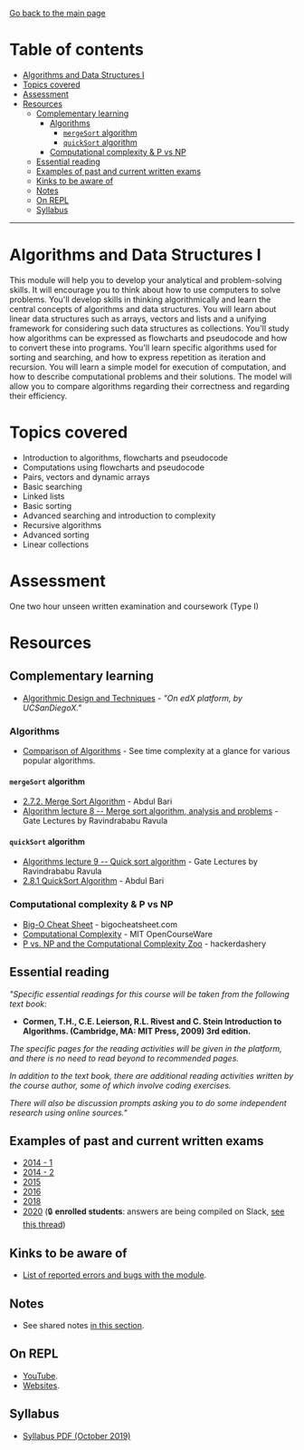 [Go back to the main page](https://github.com/world-class/REPL)

# Table of contents

- [Algorithms and Data Structures I](#algorithms-and-data-structures-i)
- [Topics covered](#topics-covered)
- [Assessment](#assessment)
- [Resources](#resources)
  - [Complementary learning](#complementary-learning)
    - [Algorithms](#algorithms)
      - [`mergeSort` algorithm](#mergesort-algorithm)
      - [`quickSort` algorithm](#quicksort-algorithm)
    - [Computational complexity & P vs NP](#computational-complexity--p-vs-np)
  - [Essential reading](#essential-reading)
  - [Examples of past and current written exams](#examples-of-past-and-current-written-exams)
  - [Kinks to be aware of](#kinks-to-be-aware-of)
  - [Notes](#notes)
  - [On REPL](#on-repl)
  - [Syllabus](#syllabus)

---

# Algorithms and Data Structures I

This module will help you to develop your analytical and
problem-solving skills. It will encourage you to think about how to
use computers to solve problems. You'll develop skills in thinking
algorithmically and learn the central concepts of algorithms and data
structures. You will learn about linear data structures such as
arrays, vectors and lists and a unifying framework for considering
such data structures as collections. You'll study how algorithms can
be expressed as flowcharts and pseudocode and how to convert these
into programs. You'll learn specific algorithms used for sorting and
searching, and how to express repetition as iteration and
recursion. You will learn a simple model for execution of computation,
and how to describe computational problems and their solutions. The
model will allow you to compare algorithms regarding their correctness
and regarding their efficiency.

# Topics covered

- Introduction to algorithms, flowcharts and pseudocode
- Computations using flowcharts and pseudocode
- Pairs, vectors and dynamic arrays
- Basic searching
- Linked lists
- Basic sorting
- Advanced searching and introduction to complexity
- Recursive algorithms
- Advanced sorting
- Linear collections

# Assessment

One two hour unseen written examination and coursework (Type I)

# Resources

## Complementary learning

- [Algorithmic Design and Techniques](https://courses.edx.org/courses/course-v1:UCSanDiegoX+ALGS200x+2T2017/course) - _"On edX platform, by UCSanDiegoX."_

### Algorithms

- [Comparison of Algorithms](https://en.wikipedia.org/wiki/Sorting_algorithm#Comparison_of_algorithms) - See time complexity at a glance for various popular algorithms.

#### `mergeSort` algorithm

- [2.7.2. Merge Sort Algorithm](https://www.youtube.com/watch?v=mB5HXBb_HY8) - Abdul Bari
- [Algorithm lecture 8 -- Merge sort algorithm, analysis and problems](https://www.youtube.com/watch?v=sfmaf4QpVTw) - Gate Lectures by Ravindrababu Ravula

#### `quickSort` algorithm

- [Algorithms lecture 9 -- Quick sort algorithm](https://www.youtube.com/watch?v=3DV8GO9g7B4) - Gate Lectures by Ravindrababu Ravula
- [2.8.1 QuickSort Algorithm](https://www.youtube.com/watch?v=7h1s2SojIRw) - Abdul Bari

### Computational complexity & P vs NP

- [Big-O Cheat Sheet](https://www.bigocheatsheet.com/) - bigocheatsheet.com
- [Computational Complexity](https://www.youtube.com/watch?v=moPtwq_cVH8) - MIT OpenCourseWare
- [P vs. NP and the Computational Complexity Zoo](https://www.youtube.com/watch?v=YX40hbAHx3s) - hackerdashery

## Essential reading

_"Specific essential readings for this course will be taken from the following text book:_

- **Cormen, T.H., C.E. Leierson, R.L. Rivest and C. Stein Introduction to Algorithms. (Cambridge, MA: MIT Press, 2009) 3rd edition.**

_The specific pages for the reading activities will be given in the platform, and there is no need to read beyond to recommended pages._

_In addition to the text book, there are additional reading activities written by the course author, some of which involve coding exercises._

_There will also be discussion prompts asking you to do some independent research using online sources."_

## Examples of past and current written exams

- [2014 - 1](./past_exams/ADS14.pdf)
- [2014 - 2](./past_exams/ADS14-2.pdf)
- [2015](./past_exams/ADS15.pdf)
- [2016](./past_exams/ADS16.pdf)
- [2018](./past_exams/ADS18.pdf)
- [2020](./past_exams/ADS20.pdf) (:lock: **enrolled students**: answers are being compiled on Slack, [see this thread](https://londoncs.slack.com/archives/CKZT2SR0U/p1582561904016800))

## Kinks to be aware of

- [List of reported errors and bugs with the module](../../../kinks/level_4/algorithms_and_data_structures_i/).

## Notes

- See shared notes [in this section](../../../notes/algorithms_and_data_structures_i).

## On REPL

- [YouTube](https://github.com/world-class/REPL/tree/master/youtube#algorithms).
- [Websites](https://github.com/world-class/REPL/tree/master/websites#algorithms).

## Syllabus

- [Syllabus PDF (October 2019)](./resources/Syllabus_Algorithms_and_Data_Structures_1_CM1035.pdf)
